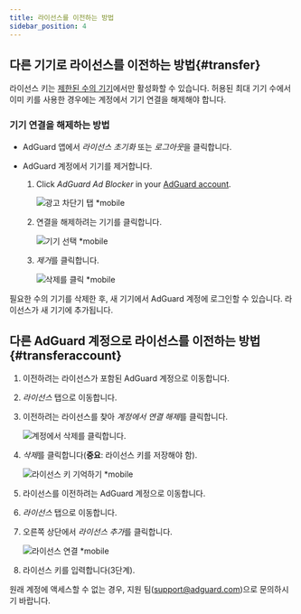 ```yaml
---
title: 라이선스를 이전하는 방법
sidebar_position: 4
---
```


## 다른 기기로 라이선스를 이전하는 방법{#transfer}

라이선스 키는 [제한된 수의 기기](../what-is)에서만 활성화할 수 있습니다. 허용된 최대 기기 수에서 이미 키를 사용한 경우에는 계정에서 기기 연결을 해제해야 합니다.

### 기기 연결을 해제하는 방법

- AdGuard 앱에서 *라이선스 초기화* 또는 *로그아웃*을 클릭합니다.

- AdGuard 계정에서 기기를 제거합니다.
    1. Click *AdGuard Ad Blocker* in your [AdGuard account](https://adguardaccount.com/).

        ![광고 차단기 탭 *mobile](https://cdn.adtidy.org/content/kb/ad_blocker/general/newaccount-unbind-device-0.png)

    1. 연결을 해제하려는 기기를 클릭합니다.

        ![기기 선택 *mobile](https://cdn.adtidy.org/content/kb/ad_blocker/general/newaccount-unbind-device-1.png)

    1. *제거*를 클릭합니다.

        ![삭제를 클릭 *mobile](https://cdn.adtidy.org/content/kb/ad_blocker/general/newaccount-unbind-device-2.png)

필요한 수의 기기를 삭제한 후, 새 기기에서 AdGuard 계정에 로그인할 수 있습니다. 라이선스가 새 기기에 추가됩니다.

## 다른 AdGuard 계정으로 라이선스를 이전하는 방법{#transferaccount}

1. 이전하려는 라이선스가 포함된 AdGuard 계정으로 이동합니다.

1. *라이선스* 탭으로 이동합니다.

1. 이전하려는 라이선스를 찾아 *계정에서 연결 해제*를 클릭합니다.

    ![계정에서 삭제를 클릭합니다.](https://cdn.adtidy.org/content/kb/ad_blocker/general/newaccount-transfer-to-account.png)

1. *삭제*를 클릭합니다(**중요**: 라이선스 키를 저장해야 함).

    ![라이선스 키 기억하기 *mobile](https://cdn.adtidy.org/content/kb/ad_blocker/general/newaccount-transfer-to-account-1.png)

1. 라이선스를 이전하려는 AdGuard 계정으로 이동합니다.

1. *라이선스* 탭으로 이동합니다.

1. 오른쪽 상단에서 *라이선스 추가*를 클릭합니다.

    ![라이선스 연결 *mobile](https://cdn.adtidy.org/content/kb/ad_blocker/general/newaccount-transfer-to-account-2.png)

1. 라이선스 키를 입력합니다(3단계).

원래 계정에 액세스할 수 없는 경우, 지원 팀(support@adguard.com)으로 문의하시기 바랍니다.
